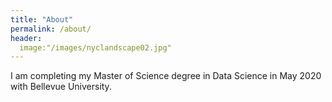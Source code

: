 ```yaml
---
title: "About"
permalink: /about/
header:
  image:"/images/nyclandscape02.jpg"
---
```


I am completing my Master of Science degree in Data Science in May 2020 with Bellevue University.
